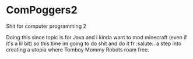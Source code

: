 # ComPoggers2
Shit for computer programming 2

Doing this since topic is for Java and i kinda want to mod minecraft (even if it's a lil bit) so this time im going to do shit and do it fr :salute:. a step into creating a utopia where Tomboy Mommy Robots roam free.
